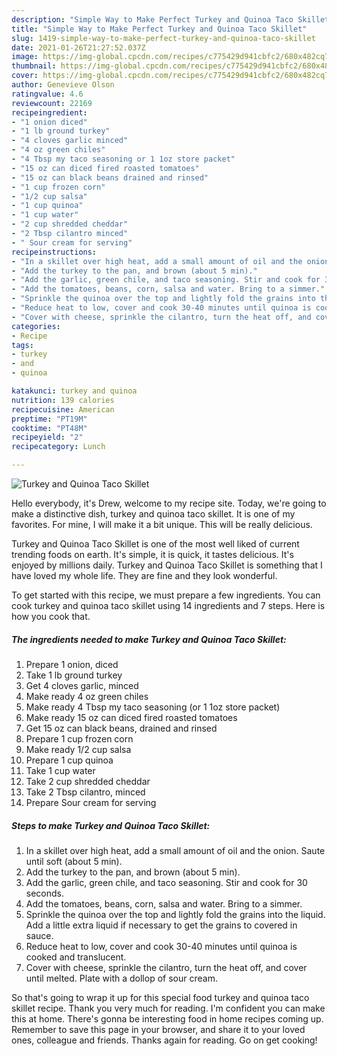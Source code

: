 ```yaml
---
description: "Simple Way to Make Perfect Turkey and Quinoa Taco Skillet"
title: "Simple Way to Make Perfect Turkey and Quinoa Taco Skillet"
slug: 1419-simple-way-to-make-perfect-turkey-and-quinoa-taco-skillet
date: 2021-01-26T21:27:52.037Z
image: https://img-global.cpcdn.com/recipes/c775429d941cbfc2/680x482cq70/turkey-and-quinoa-taco-skillet-recipe-main-photo.jpg
thumbnail: https://img-global.cpcdn.com/recipes/c775429d941cbfc2/680x482cq70/turkey-and-quinoa-taco-skillet-recipe-main-photo.jpg
cover: https://img-global.cpcdn.com/recipes/c775429d941cbfc2/680x482cq70/turkey-and-quinoa-taco-skillet-recipe-main-photo.jpg
author: Genevieve Olson
ratingvalue: 4.6
reviewcount: 22169
recipeingredient:
- "1 onion diced"
- "1 lb ground turkey"
- "4 cloves garlic minced"
- "4 oz green chiles"
- "4 Tbsp my taco seasoning or 1 1oz store packet"
- "15 oz can diced fired roasted tomatoes"
- "15 oz can black beans drained and rinsed"
- "1 cup frozen corn"
- "1/2 cup salsa"
- "1 cup quinoa"
- "1 cup water"
- "2 cup shredded cheddar"
- "2 Tbsp cilantro minced"
- " Sour cream for serving"
recipeinstructions:
- "In a skillet over high heat, add a small amount of oil and the onion. Saute until soft (about 5 min)."
- "Add the turkey to the pan, and brown (about 5 min)."
- "Add the garlic, green chile, and taco seasoning. Stir and cook for 30 seconds."
- "Add the tomatoes, beans, corn, salsa and water. Bring to a simmer."
- "Sprinkle the quinoa over the top and lightly fold the grains into the liquid. Add a little extra liquid if necessary to get the grains to covered in sauce."
- "Reduce heat to low, cover and cook 30-40 minutes until quinoa is cooked and translucent."
- "Cover with cheese, sprinkle the cilantro, turn the heat off, and cover until melted. Plate with a dollop of sour cream."
categories:
- Recipe
tags:
- turkey
- and
- quinoa

katakunci: turkey and quinoa 
nutrition: 139 calories
recipecuisine: American
preptime: "PT19M"
cooktime: "PT48M"
recipeyield: "2"
recipecategory: Lunch

---
```



![Turkey and Quinoa Taco Skillet](https://img-global.cpcdn.com/recipes/c775429d941cbfc2/680x482cq70/turkey-and-quinoa-taco-skillet-recipe-main-photo.jpg)

Hello everybody, it's Drew, welcome to my recipe site. Today, we're going to make a distinctive dish, turkey and quinoa taco skillet. It is one of my favorites. For mine, I will make it a bit unique. This will be really delicious.

Turkey and Quinoa Taco Skillet is one of the most well liked of current trending foods on earth. It's simple, it is quick, it tastes delicious. It's enjoyed by millions daily. Turkey and Quinoa Taco Skillet is something that I have loved my whole life. They are fine and they look wonderful.




To get started with this recipe, we must prepare a few ingredients. You can cook turkey and quinoa taco skillet using 14 ingredients and 7 steps. Here is how you cook that.

<!--inarticleads1-->

##### The ingredients needed to make Turkey and Quinoa Taco Skillet:

1. Prepare 1 onion, diced
1. Take 1 lb ground turkey
1. Get 4 cloves garlic, minced
1. Make ready 4 oz green chiles
1. Make ready 4 Tbsp my taco seasoning (or 1 1oz store packet)
1. Make ready 15 oz can diced fired roasted tomatoes
1. Get 15 oz can black beans, drained and rinsed
1. Prepare 1 cup frozen corn
1. Make ready 1/2 cup salsa
1. Prepare 1 cup quinoa
1. Take 1 cup water
1. Take 2 cup shredded cheddar
1. Take 2 Tbsp cilantro, minced
1. Prepare  Sour cream for serving




<!--inarticleads2-->

##### Steps to make Turkey and Quinoa Taco Skillet:

1. In a skillet over high heat, add a small amount of oil and the onion. Saute until soft (about 5 min).
1. Add the turkey to the pan, and brown (about 5 min).
1. Add the garlic, green chile, and taco seasoning. Stir and cook for 30 seconds.
1. Add the tomatoes, beans, corn, salsa and water. Bring to a simmer.
1. Sprinkle the quinoa over the top and lightly fold the grains into the liquid. Add a little extra liquid if necessary to get the grains to covered in sauce.
1. Reduce heat to low, cover and cook 30-40 minutes until quinoa is cooked and translucent.
1. Cover with cheese, sprinkle the cilantro, turn the heat off, and cover until melted. Plate with a dollop of sour cream.




So that's going to wrap it up for this special food turkey and quinoa taco skillet recipe. Thank you very much for reading. I'm confident you can make this at home. There's gonna be interesting food in home recipes coming up. Remember to save this page in your browser, and share it to your loved ones, colleague and friends. Thanks again for reading. Go on get cooking!
